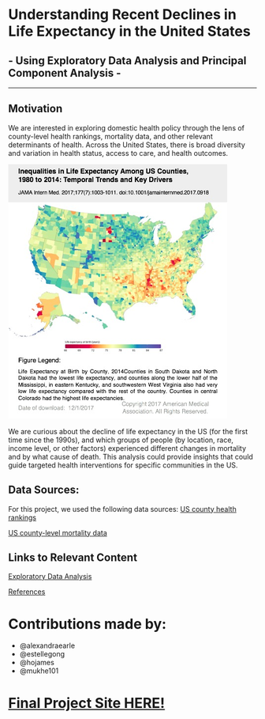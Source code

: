 # Understanding Recent Declines in Life Expectancy in the United States 
## - Using Exploratory Data Analysis and Principal Component Analysis - 
---
## Motivation
We are interested in exploring domestic health policy through the lens of county-level health rankings, mortality data, and other relevant determinants of health. Across the United States, there is broad diversity and variation in health status, access to care, and health outcomes. 

![Alt text](/US_LE_motivation.jpg)

We are curious about the decline of life expectancy in the US (for the first time since the 1990s), and which groups of people (by location, race, income level, or other factors) experienced different changes in mortality and by what cause of death. This analysis could provide insights that could guide targeted health interventions for specific communities in the US. 

## Data Sources:
For this project, we used the following data sources:
[US county health rankings](https://www.rwjf.org/en/how-we-work/grants-explorer/featured-programs/county-health-ranking-roadmap.html)

[US county-level mortality data](https://www.kaggle.com/IHME/us-countylevel-mortality)

## Links to Relevant Content
[Exploratory Data Analysis](alex_exploratory.Rmd/)

[References](reference/)

# Contributions made by:
- @alexandraearle
- @estellegong
- @hojames
- @mukhe101
 
 # [Final Project Site HERE!](https://hojames.github.io/ds-proj/ "Project Website")
